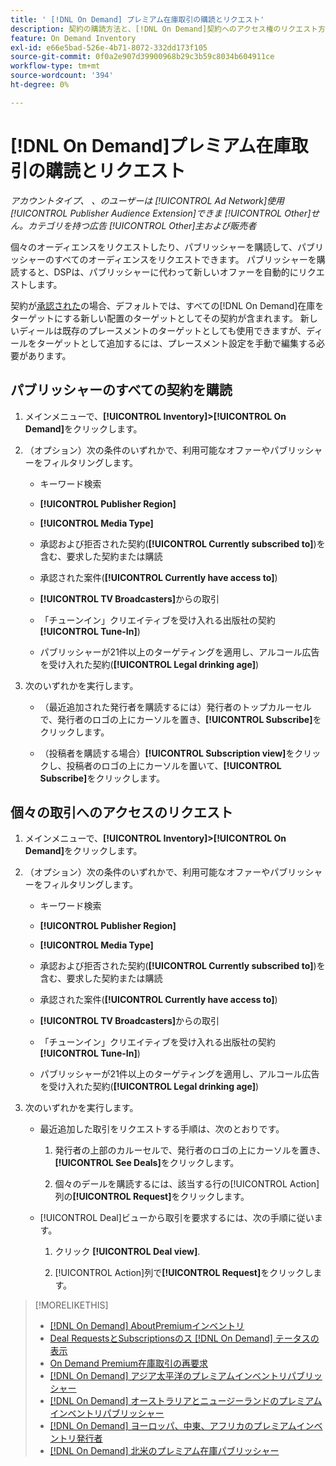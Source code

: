 ```yaml
---
title: ' [!DNL On Demand] プレミアム在庫取引の購読とリクエスト'
description: 契約の購読方法と、[!DNL On Demand]契約へのアクセス権のリクエスト方法を説明します。
feature: On Demand Inventory
exl-id: e66e5bad-526e-4b71-8072-332dd173f105
source-git-commit: 0f0a2e907d39900968b29c3b59c8034b604911ce
workflow-type: tm+mt
source-wordcount: '394'
ht-degree: 0%

---
```


# [!DNL On Demand]プレミアム在庫取引の購読とリクエスト

*アカウントタイプ、 、のユーザーは [!UICONTROL Ad Network]使用 [!UICONTROL Publisher Audience Extension]できま [!UICONTROL Other]せん。カテゴリを持つ広告 [!UICONTROL Other]主および販売者*

個々のオーディエンスをリクエストしたり、パブリッシャーを購読して、パブリッシャーのすべてのオーディエンスをリクエストできます。 パブリッシャーを購読すると、DSPは、パブリッシャーに代わって新しいオファーを自動的にリクエストします。

契約が[承認された](/help/dsp/inventory/on-demand-inventory-view-status.md)の場合、デフォルトでは、すべての[!DNL On Demand]在庫をターゲットにする新しい配置のターゲットとしてその契約が含まれます。 新しいディールは既存のプレースメントのターゲットとしても使用できますが、ディールをターゲットとして追加するには、プレースメント設定を手動で編集する必要があります。

## パブリッシャーのすべての契約を購読

1. メインメニューで、**[!UICONTROL Inventory]>[!UICONTROL On Demand]**&#x200B;をクリックします。

1. （オプション）次の条件のいずれかで、利用可能なオファーやパブリッシャーをフィルタリングします。

   * キーワード検索

   * **[!UICONTROL Publisher Region]**

   * **[!UICONTROL Media Type]**

   * 承認および拒否された契約(**[!UICONTROL Currently subscribed to]**)を含む、要求した契約または購読

   * 承認された案件(**[!UICONTROL Currently have access to]**)

   * **[!UICONTROL TV Broadcasters]**&#x200B;からの取引

   * 「チューンイン」クリエイティブを受け入れる出版社の契約
      **[!UICONTROL Tune-In]**)

   * パブリッシャーが21件以上のターゲティングを適用し、アルコール広告を受け入れた契約(**[!UICONTROL Legal drinking age]**)

1. 次のいずれかを実行します。

   * （最近追加された発行者を購読するには）発行者のトップカルーセルで、発行者のロゴの上にカーソルを置き、**[!UICONTROL Subscribe]**&#x200B;をクリックします。

   * （投稿者を購読する場合）**[!UICONTROL Subscription view]**&#x200B;をクリックし、投稿者のロゴの上にカーソルを置いて、**[!UICONTROL Subscribe]**&#x200B;をクリックします。

## 個々の取引へのアクセスのリクエスト

1. メインメニューで、**[!UICONTROL Inventory]>[!UICONTROL On Demand]**&#x200B;をクリックします。

1. （オプション）次の条件のいずれかで、利用可能なオファーやパブリッシャーをフィルタリングします。

   * キーワード検索

   * **[!UICONTROL Publisher Region]**

   * **[!UICONTROL Media Type]**

   * 承認および拒否された契約(**[!UICONTROL Currently subscribed to]**)を含む、要求した契約または購読

   * 承認された案件(**[!UICONTROL Currently have access to]**)

   * **[!UICONTROL TV Broadcasters]**&#x200B;からの取引

   * 「チューンイン」クリエイティブを受け入れる出版社の契約
      **[!UICONTROL Tune-In]**)

   * パブリッシャーが21件以上のターゲティングを適用し、アルコール広告を受け入れた契約(**[!UICONTROL Legal drinking age]**)

1. 次のいずれかを実行します。

   * 最近追加した取引をリクエストする手順は、次のとおりです。

      1. 発行者の上部のカルーセルで、発行者のロゴの上にカーソルを置き、**[!UICONTROL See Deals]**&#x200B;をクリックします。

      1. 個々のデールを購読するには、該当する行の[!UICONTROL Action]列の&#x200B;**[!UICONTROL Request]**&#x200B;をクリックします。
   * [!UICONTROL Deal]ビューから取引を要求するには、次の手順に従います。

      1. クリック **[!UICONTROL Deal view]**.

      1. [!UICONTROL Action]列で&#x200B;**[!UICONTROL Request]**&#x200B;をクリックします。


>[!MORELIKETHIS]
>
>* [ [!DNL On Demand] AboutPremiumインベントリ](on-demand-inventory-about.md)
>* [Deal RequestsとSubscriptionsのス [!DNL On Demand] テータスの表示](on-demand-inventory-view-status.md)
>* [On Demand Premium在庫取引の再要求](on-demand-inventory-rerequest.md)
>* [[!DNL On Demand] アジア太平洋のプレミアムインベントリパブリッシャー](on-demand-inventory-publishers-apac.md)
>* [[!DNL On Demand] オーストラリアとニュージーランドのプレミアムインベントリパブリッシャー](on-demand-inventory-publishers-anz.md)
>* [[!DNL On Demand] ヨーロッパ、中東、アフリカのプレミアムインベントリ発行者](on-demand-inventory-publishers-emea.md)
>* [[!DNL On Demand] 北米のプレミアム在庫パブリッシャー](on-demand-inventory-publishers-na.md)


